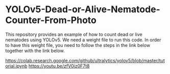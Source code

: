 # YOLOv5-Dead-or-Alive-Nematode-Counter-From-Photo
This repository provides an example of how to count dead or live nematodes using YOLOv5.
We need a weight file to run this code. In order to have this weight file, you need to follow the steps in the link below together with the link below.

https://colab.research.google.com/github/ultralytics/yolov5/blob/master/tutorial.ipynb
https://youtu.be/zfV0iz0F7t8

